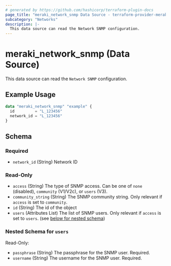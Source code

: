 ```yaml
---
# generated by https://github.com/hashicorp/terraform-plugin-docs
page_title: "meraki_network_snmp Data Source - terraform-provider-meraki"
subcategory: "Networks"
description: |-
  This data source can read the Network SNMP configuration.
---
```


# meraki_network_snmp (Data Source)

This data source can read the `Network SNMP` configuration.

## Example Usage

```terraform
data "meraki_network_snmp" "example" {
  id         = "L_123456"
  network_id = "L_123456"
}
```

<!-- schema generated by tfplugindocs -->
## Schema

### Required

- `network_id` (String) Network ID

### Read-Only

- `access` (String) The type of SNMP access. Can be one of `none` (disabled), `community` (V1/V2c), or `users` (V3).
- `community_string` (String) The SNMP community string. Only relevant if `access` is set to `community`.
- `id` (String) The id of the object
- `users` (Attributes List) The list of SNMP users. Only relevant if `access` is set to `users`. (see [below for nested schema](#nestedatt--users))

<a id="nestedatt--users"></a>
### Nested Schema for `users`

Read-Only:

- `passphrase` (String) The passphrase for the SNMP user. Required.
- `username` (String) The username for the SNMP user. Required.
